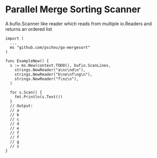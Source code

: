 # Parallel Merge Sorting Scanner

A bufio.Scanner like reader which reads from multiple io.Readers and returns an ordered list

```golang
import (
  ...
  ms "github.com/pschou/go-mergesort"
)

func ExampleNew() {
  s := ms.New(context.TODO(), bufio.ScanLines,
    strings.NewReader("a\nc\nd\n"),
    strings.NewReader("b\ne\nf\ng\n"),
    strings.NewReader("f\nz\n"),
  )

  for s.Scan() {
    fmt.Println(s.Text())
  }
  // Output:
  // a
  // b
  // c
  // d
  // e
  // f
  // f
  // g
  // z
}
```
